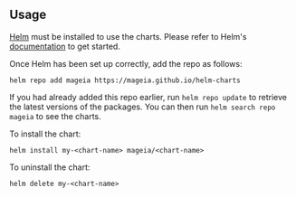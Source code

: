 ## Usage

[Helm](https://helm.sh) must be installed to use the charts.  Please refer to
Helm's [documentation](https://helm.sh/docs) to get started.

Once Helm has been set up correctly, add the repo as follows:

    helm repo add mageia https://mageia.github.io/helm-charts

If you had already added this repo earlier, run `helm repo update` to retrieve
the latest versions of the packages.  You can then run `helm search repo mageia` to see the charts.

To install the <chart-name> chart:

    helm install my-<chart-name> mageia/<chart-name>

To uninstall the chart:

    helm delete my-<chart-name>
